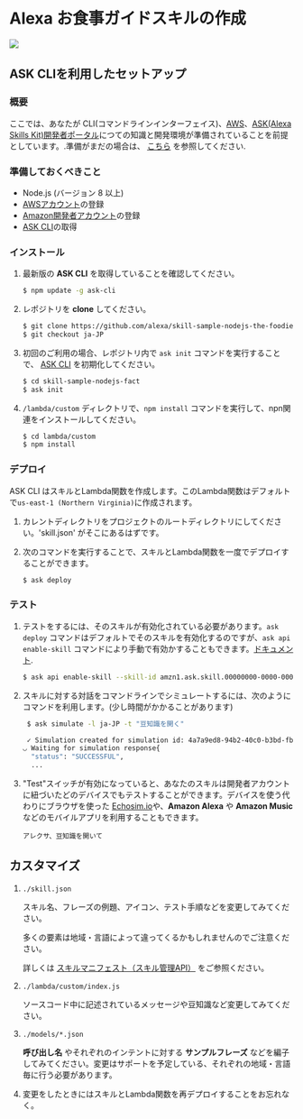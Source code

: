 # Alexa お食事ガイドスキルの作成
<img src="https://m.media-amazon.com/images/G/01/mobile-apps/dex/alexa/alexa-skills-kit/tutorials/quiz-game/header._TTH_.png" />

## ASK CLIを利用したセットアップ

### 概要
ここでは、あなたが CLI(コマンドラインインターフェイス)、[AWS](https://aws.amazon.com/)、[ASK(Alexa Skills Kit)開発者ポータル](https://developer.amazon.com/alexa-skills-kit?&sc_category=Owned&sc_channel=RD&sc_campaign=Evangelism2018&sc_publisher=github&sc_content=Content&sc_detail=fact-nodejs-V2_CLI-1&sc_funnel=Convert&sc_country=WW&sc_medium=Owned_RD_Evangelism2018_github_Content_fact-nodejs-V2_CLI-1_Convert_WW_beginnersdevs&sc_segment=beginnersdevs)につての知識と開発環境が準備されていることを前提としています。.準備がまだの場合は、 [こちら](./1-voice-user-interface.md) を参照してください.

### 準備しておくべきこと

* Node.js (バージョン 8 以上)
* [AWSアカウント](https://aws.amazon.com/)の登録
* [Amazon開発者アカウント](https://developer.amazon.com?&sc_category=Owned&sc_channel=RD&sc_campaign=Evangelism2018&sc_publisher=github&sc_content=Content&sc_detail=fact-nodejs-V2_CLI-1&sc_funnel=Convert&sc_country=WW&sc_medium=Owned_RD_Evangelism2018_github_Content_fact-nodejs-V2_CLI-1_Convert_WW_beginnersdevs&sc_segment=beginnersdevs)の登録
* [ASK CLI](https://developer.amazon.com/docs/smapi/quick-start-alexa-skills-kit-command-line-interface.html?&sc_category=Owned&sc_channel=RD&sc_campaign=Evangelism2018&sc_publisher=github&sc_content=Content&sc_detail=fact-nodejs-V2_CLI-1&sc_funnel=Convert&sc_country=WW&sc_medium=Owned_RD_Evangelism2018_github_Content_fact-nodejs-V2_CLI-1_Convert_WW_beginnersdevs&sc_segment=beginnersdevs)の取得

### インストール
1. 最新版の **ASK CLI** を取得していることを確認してください。

	```bash
	$ npm update -g ask-cli
	```

2. レポジトリを **clone** してください。

	```bash
	$ git clone https://github.com/alexa/skill-sample-nodejs-the-foodie.git
	$ git checkout ja-JP
	```

3. 初回のご利用の場合、レポジトリ内で `ask init` コマンドを実行することで、 [ASK CLI](https://developer.amazon.com/docs/smapi/quick-start-alexa-skills-kit-command-line-interface.html?&sc_category=Owned&sc_channel=RD&sc_campaign=Evangelism2018&sc_publisher=github&sc_content=Content&sc_detail=fact-nodejs-V2_CLI-1&sc_funnel=Convert&sc_country=WW&sc_medium=Owned_RD_Evangelism2018_github_Content_fact-nodejs-V2_CLI-1_Convert_WW_beginnersdevs&sc_segment=beginnersdevs) を初期化してください。 

	```bash
	$ cd skill-sample-nodejs-fact
	$ ask init
	```

4. `/lambda/custom` ディレクトリで、`npm install` コマンドを実行して、npn関連をインストールしてください。

	```bash
	$ cd lambda/custom
	$ npm install
	```

### デプロイ

ASK CLI はスキルとLambda関数を作成します。このLambda関数はデフォルトで```us-east-1 (Northern Virginia)```に作成されます。

1. カレントディレクトリをプロジェクトのルートディレクトリにしてください。'skill.json' がそこにあるはずです。
2. 次のコマンドを実行することで、スキルとLambda関数を一度でデプロイすることができます。

	```bash
	$ ask deploy
	```

### テスト

1. テストをするには、そのスキルが有効化されている必要があります。`ask deploy` コマンドはデフォルトでそのスキルを有効化するのですが、`ask api enable-skill` コマンドにより手動で有効かすることもできます。[ドキュメント](https://developer.amazon.com/docs/smapi/ask-cli-command-reference.html#enable-skill-subcommand).

	```bash
	$ ask api enable-skill --skill-id amzn1.ask.skill.00000000-0000-0000-0000-000000000000
	```

2. スキルに対する対話をコマンドラインでシミュレートするには、次のようにコマンドを利用します。(少し時間がかかることがあります)

	```bash
	 $ ask simulate -l ja-JP -t "豆知識を開く"

	 ✓ Simulation created for simulation id: 4a7a9ed8-94b2-40c0-b3bd-fb63d9887fa7
	◡ Waiting for simulation response{
	  "status": "SUCCESSFUL",
	  ...
	 ```

3. "Test"スイッチが有効になっていると、あなたのスキルは開発者アカウントに紐づいたどのデバイスでもテストすることができます。デバイスを使う代わりにブラウザを使った [Echosim.io](https://echosim.io/welcome)や、**Amazon Alexa** や **Amazon Music** などのモバイルアプリを利用することもできます。

	```text
	アレクサ、豆知識を開いて
	```
## カスタマイズ

1. ```./skill.json```

   スキル名、フレーズの例題、アイコン、テスト手順などを変更してみてください。

   多くの要素は地域・言語によって違ってくるかもしれませんのでご注意ください。

   詳しくは [スキルマニフェスト（スキル管理API）](https://developer.amazon.com/docs/smapi/skill-manifest.html?&sc_category=Owned&sc_channel=RD&sc_campaign=Evangelism2018&sc_publisher=github&sc_content=Survey&sc_detail=fact-nodejs-V2_CLI-3&sc_funnel=Convert&sc_country=WW&sc_medium=Owned_RD_Evangelism2018_github_Survey_fact-nodejs-V2_CLI-3_Convert_WW_beginnersdevs&sc_segment=beginnersdevs) をご参照ください。

2. ```./lambda/custom/index.js```

   ソースコード中に記述されているメッセージや豆知識など変更してみてください。

3. ```./models/*.json```

	**呼び出し名** やそれぞれのインテントに対する **サンプルフレーズ** などを編子してみてください。変更はサポートを予定している、それぞれの地域・言語毎に行う必要があります。

4. 変更をしたときにはスキルとLambda関数を再デプロイすることをお忘れなく。

